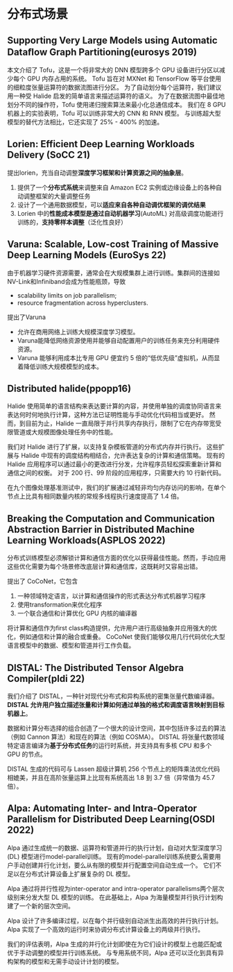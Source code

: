 # 分布式场景

## Supporting Very Large Models using Automatic Dataﬂow Graph Partitioning(eurosys 2019)

本文介绍了 Tofu，这是一个将非常大的 DNN 模型跨多个 GPU 设备进行分区以减少每个 GPU 内存占用的系统。 Tofu 旨在对 MXNet 和 TensorFlow 等平台使用的细粒度张量运算符的数据流图进行分区。 为了自动划分每个运算符，我们建议用一种受 Halide 启发的简单语言来描述运算符的语义。 为了在数据流图中最佳地划分不同的操作符，Tofu 使用递归搜索算法来最小化总通信成本。 我们在 8 GPU 机器上的实验表明，Tofu 可以训练非常大的 CNN 和 RNN 模型。 与训练超大型模型的替代方法相比，它还实现了 25% - 400% 的加速。

## Lorien: Efficient Deep Learning Workloads Delivery (SoCC 21)

提出lorien，充当自动调整**深度学习框架和计算资源之间的抽象层**。

1. 提供了一个**分布式系统**来调整来自 Amazon EC2 实例或边缘设备上的各种自动调整框架的大量调整任务
2. 设计了一个通用数据模型，可以**适应来自各种自动调优框架的调优结果**
3. Lorien 中的**性能成本模型是通过自动机器学习**(AutoML) 对高级调度功能进行训练的，**支持零样本调整**（泛化性良好）

## Varuna: Scalable, Low-cost Training of Massive Deep Learning Models (EuroSys 22)

由于机器学习硬件资源需要，通常会在大规模集群上进行训练。集群间的连接如NV-Link和Infiniband会成为性能瓶颈，导致
- scalability limits on job parallelism; 
- resource fragmentation across hyperclusters.
  
提出了Varuna
- 允许在商用网络上训练大规模深度学习模型。
- Varuna能降低网络资源使用并能够自动配置用户的训练任务来充分利用硬件资源。
- Varuna 能够利用成本比专用 GPU 便宜约 5 倍的“低优先级”虚拟机，从而显着降低训练大规模模型的成本。

## Distributed halide(ppopp16)

Halide 使用简单的语言结构来表达要计算的内容，并使用单独的调度协同语言来表达何时何地执行计算，这种方法已证明性能与手动优化代码相当或更好。 然而，到目前为止，Halide 一直局限于并行共享内存执行，限制了它在内存带宽受限管道或大规模图像处理任务中的性能。

我们对 Halide 进行了扩展，以支持复杂模板管道的分布式内存并行执行。 这些扩展与 Halide 中现有的调度结构相结合，允许表达复杂的计算和通信策略。 现有的 Halide 应用程序可以通过最小的更改进行分发，允许程序员轻松探索重新计算和通信之间的权衡。 对于 200 行、99 阶段的应用程序，只需要大约 10 行新代码。 

在九个图像处理基准测试中，我们的扩展通过减轻非均匀内存访问的影响，在单个节点上比具有相同数量内核的常规多线程执行速度提高了 1.4 倍。 

## Breaking the Computation and Communication Abstraction Barrier in Distributed Machine Learning Workloads(ASPLOS 2022)

分布式训练模型必须解锁计算和通信方面的优化以获得最佳性能。然而，手动应用这些优化需要为每个场景修改底层计算和通信库，这既耗时又容易出错。

提出了 CoCoNet，它包含 
1. 一种领域特定语言，以计算和通信操作的形式表达分布式机器学习程序
2. 使用transformation来优化程序
3. 一个联合通信和计算优化 GPU 内核的编译器

将计算和通信作为first class构造提供，允许用户进行高级抽象并应用强大的优化，例如通信和计算的融合或重叠。 CoCoNet 使我们能够仅用几行代码优化大型语言模型中的数据、模型和管道并行工作负载。 

## DISTAL: The Distributed Tensor Algebra Compiler(pldi 22)

我们介绍了 DISTAL，一种针对现代分布式和异构系统的密集张量代数编译器。**DISTAL 允许用户独立描述张量和计算如何通过单独的格式和调度语言映射到目标机器上**。

数据和计算分布选择的组合创造了一个很大的设计空间，其中包括许多过去的算法（例如 Cannon 算法）和现在的算法（例如 COSMA）。 DISTAL 将张量代数领域特定语言编译为**基于分布式任务**的运行时系统，并支持具有多核 CPU 和多个 GPU 的节点。 

DISTAL 生成的代码可与 Lassen 超级计算机 256 个节点上的矩阵乘法优化代码相媲美，并且在高阶张量运算上比现有系统高出 1.8 到 3.7 倍（异常值为 45.7 倍）。

## Alpa: Automating Inter- and Intra-Operator Parallelism for Distributed Deep Learning(OSDI 2022)

Alpa 通过生成统一的数据、运算符和管道并行的执行计划，自动对大型深度学习 (DL) 模型进行model-parallel训练。 现有的model-parallel训练系统要么需要用户手动创建并行化计划，要么从有限的模型并行配置空间自动生成一个。 它们不足以在分布式计算设备上扩展复杂的 DL 模型。 

Alpa 通过将并行性视为inter-operator and intra-operator parallelisms两个层次级别来分发大型 DL 模型的训练。 在此基础上，Alpa 为海量模型并行执行计划构建了一个新的层次空间。 

Alpa 设计了许多编译过程，以在每个并行级别自动派生出高效的并行执行计划。 Alpa 实现了一个高效的运行时来协调分布式计算设备上的两级并行执行。 

我们的评估表明，Alpa 生成的并行化计划即使在为它们设计的模型上也能匹配或优于手动调整的模型并行训练系统。 与专用系统不同，Alpa 还可以泛化到具有异构架构的模型和无需手动设计计划的模型。